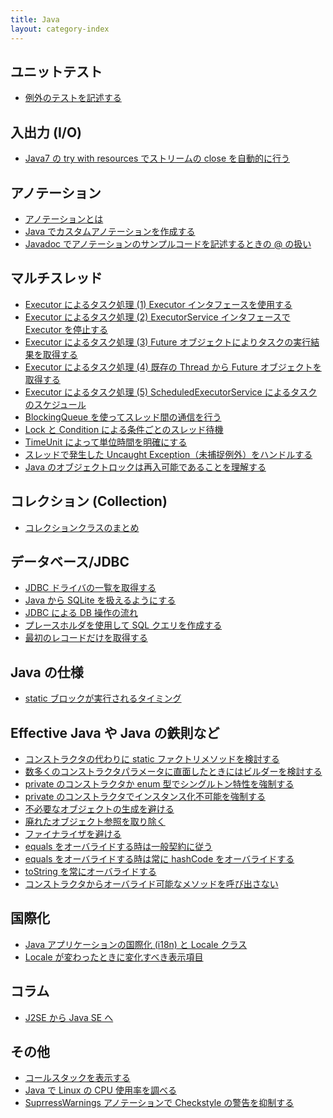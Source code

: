 ```yaml
---
title: Java
layout: category-index
---
```


ユニットテスト
----
- [例外のテストを記述する](test-exception.html)

入出力 (I/O)
----
* [Java7 の try with resources でストリームの close を自動的に行う](try-with-resources.html)

アノテーション
----
* [アノテーションとは](what-is-annotation.html)
* [Java でカスタムアノテーションを作成する](custom-annotation.html)
* [Javadoc でアノテーションのサンプルコードを記述するときの &#064; の扱い](javadoc-for-annotation-example.html)

マルチスレッド
----
* [Executor によるタスク処理 (1) Executor インタフェースを使用する](thread/executor1.html)
* [Executor によるタスク処理 (2) ExecutorService インタフェースで Executor を停止する](thread/executor2.html)
* [Executor によるタスク処理 (3) Future オブジェクトによりタスクの実行結果を取得する](thread/executor3.html)
* [Executor によるタスク処理 (4) 既存の Thread から Future オブジェクトを取得する](thread/executor4.html)
* [Executor によるタスク処理 (5) ScheduledExecutorService によるタスクのスケジュール](thread/executor5.html)
* [BlockingQueue を使ってスレッド間の通信を行う](thread/blocking-queue.html)
* [Lock と Condition による条件ごとのスレッド待機](thread/lock-and-condition.html)
* [TimeUnit によって単位時間を明確にする](thread/time-unit.html)
* [スレッドで発生した Uncaught Exception（未捕捉例外）をハンドルする](thread/uncaught-exception.html)
* [Java のオブジェクトロックは再入可能であることを理解する](thread/reentrant.html)


コレクション (Collection)
----
* [コレクションクラスのまとめ](collection/summary.html)

データベース/JDBC
----
* [JDBC ドライバの一覧を取得する](jdbc-list-drivers.html)
* [Java から SQLite を扱えるようにする](jdbc-sqlite-driver.html)
* [JDBC による DB 操作の流れ](jdbc-basic-flow.html)
* [プレースホルダを使用して SQL クエリを作成する](jdbc-placeholder.html)
* [最初のレコードだけを取得する](jdbc-get-first-record.html)

Java の仕様
----
* [static ブロックが実行されるタイミング](static-block.html)

Effective Java や Java の鉄則など
----
* [コンストラクタの代わりに static ファクトリメソッドを検討する](effective/01.html)
* [数多くのコンストラクタパラメータに直面したときにはビルダーを検討する](effective/02.html)
* [private のコンストラクタか enum 型でシングルトン特性を強制する](effective/03.html)
* [private のコンストラクタでインスタンス化不可能を強制する](effective/04.html)
* [不必要なオブジェクトの生成を避ける](effective/05.html)
* [廃れたオブジェクト参照を取り除く](effective/06.html)
* [ファイナライザを避ける](effective/07.html)
* [equals をオーバライドする時は一般契約に従う](effective/08.html)
* [equals をオーバライドする時は常に hashCode をオーバライドする](effective/09.html)
* [toString を常にオーバライドする](effective/10.html)
* [コンストラクタからオーバライド可能なメソッドを呼び出さない](practice/dont-call-overridable-method-from-constructor.html)

国際化
----
* [Java アプリケーションの国際化 (i18n) と Locale クラス](i18n/locale.html)
* [Locale が変わったときに変化すべき表示項目](i18n/locale-sensitive-data.html)

コラム
----
* [J2SE から Java SE へ](column/j2se-to-javase.html)

その他
----
* [コールスタックを表示する](call-stack.html)
* [Java で Linux の CPU 使用率を調べる](parse-proc-stat.html)
* [SuprressWarnings アノテーションで Checkstyle の警告を抑制する](suppress-checkstyle.html)

